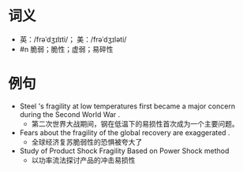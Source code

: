 # 词义
- 英：/frəˈdʒɪlɪti/； 美：/frəˈdʒɪləti/
- #n 脆弱；脆性；虚弱；易碎性
# 例句
- Steel 's fragility at low temperatures first became a major concern during the Second World War .
	- 第二次世界大战期间，钢在低温下的易损性首次成为一个主要问题。
- Fears about the fragility of the global recovery are exaggerated .
	- 全球经济复苏脆弱性的恐惧被夸大了
- Study of Product Shock Fragility Based on Power Shock method
	- 以功率流法探讨产品的冲击易损性
